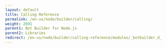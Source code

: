 ```yaml
---
layout: default
title: Calling Reference
permalink: /en-us/node/builder/calling/
weight: 2691
parent1: Bot Builder for Node.js
parent2: Libraries
redirect: /en-us/node/builder/calling-reference/modules/_botbuilder_d_.html
---
```

